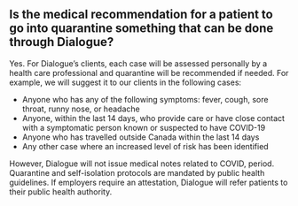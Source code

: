 ## Is the medical recommendation for a patient to go into quarantine something that can be done through Dialogue?

Yes. For Dialogue’s clients, each case will be assessed personally by a health care professional and quarantine will be recommended if needed. For example, we will suggest it to our clients in the following cases:

- Anyone who has any of the following symptoms: fever, cough, sore throat, runny nose, or headache
- Anyone, within the last 14 days, who provide care or have close contact with a symptomatic person known or suspected to have COVID-19
- Anyone who has travelled outside Canada within the last 14 days
- Any other case where an increased level of risk has been identified

However, Dialogue will not issue medical notes related to COVID, period. Quarantine and self-isolation protocols are mandated by public health guidelines. If employers require an attestation, Dialogue will refer patients to their public health authority.

